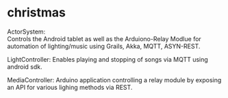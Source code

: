 # christmas

ActorSystem:  
Controls the Android tablet as well as the Arduiono-Relay Modlue for automation of lighting/music using Grails, Akka, MQTT, ASYN-REST.

LightController:
Enables playing and stopping of songs via MQTT using android sdk.

MediaController:
Arduino application controlling a relay module by exposing an API for various lighing methods via REST.  
